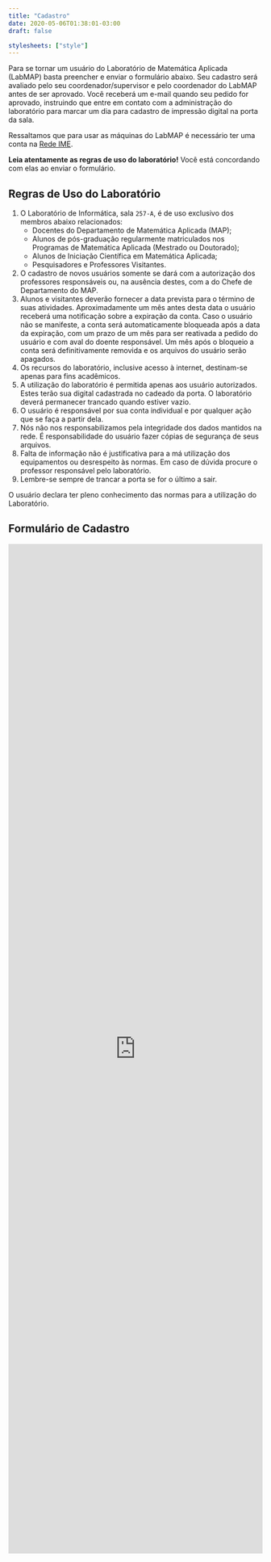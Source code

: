 ```yaml
---
title: "Cadastro"
date: 2020-05-06T01:38:01-03:00
draft: false

stylesheets: ["style"]
---
```


Para se tornar um usuário do Laboratório de Matemática Aplicada (LabMAP) basta
preencher e enviar o formulário abaixo. Seu cadastro será avaliado pelo seu
coordenador/supervisor e pelo coordenador do LabMAP antes de ser aprovado. Você
receberá um e-mail quando seu pedido for aprovado, instruindo que entre em
contato com a administração do laboratório para marcar um dia para cadastro de
impressão digital na porta da sala.

Ressaltamos que para usar as máquinas do LabMAP é necessário ter uma conta na
[Rede IME][1].

**Leia atentamente as regras de uso do laboratório!** Você está concordando com
elas ao enviar o formulário.

[1]: https://si.ime.usp.br/

## Regras de Uso do Laboratório

1. O Laboratório de Informática, sala `257-A`, é de uso exclusivo dos membros
   abaixo relacionados:
   - Docentes do Departamento de Matemática Aplicada (MAP);
   - Alunos de pós-graduação regularmente matriculados nos Programas de
   Matemática Aplicada (Mestrado ou Doutorado);
   - Alunos de Iniciação Científica em Matemática Aplicada;
   - Pesquisadores e Professores Visitantes.
2. O cadastro de novos usuários somente se dará com a autorização dos
   professores responsáveis ou, na ausência destes, com a do Chefe de
   Departamento do MAP.
3. Alunos e visitantes deverão fornecer a data prevista para o término de suas
   atividades. Aproximadamente um mês antes desta data o usuário receberá uma
   notificação sobre a expiração da conta. Caso o usuário não se manifeste, a
   conta será automaticamente bloqueada após a data da expiração, com um prazo
   de um mês para ser reativada a pedido do usuário e com aval do doente
   responsável. Um mês após o bloqueio a conta será definitivamente removida e
   os arquivos do usuário serão apagados.
4. Os recursos do laboratório, inclusive acesso à internet, destinam-se apenas
   para fins acadêmicos.
5. A utilização do laboratório é permitida apenas aos usuário autorizados. Estes
   terão sua digital cadastrada no cadeado da porta. O laboratório deverá
   permanecer trancado quando estiver vazio.
6. O usuário é responsável por sua conta individual e por qualquer ação que se
   faça a partir dela.
7. Nós não nos responsabilizamos pela integridade dos dados mantidos na rede. É
   responsabilidade do usuário fazer cópias de segurança de seus arquivos.
8. Falta de informação não é justificativa para a má utilização dos equipamentos
   ou desrespeito às normas. Em caso de dúvida procure o professor responsável
   pelo laboratório.
9. Lembre-se sempre de trancar a porta se for o último a sair.

O usuário declara ter pleno conhecimento das normas para a utilização do
Laboratório.

## Formulário de Cadastro

<iframe
  src="https://docs.google.com/forms/d/e/1FAIpQLSfwGAOi8rWuM_qePijQTS6QkMe7hE-JKwvAACa0mAggAek-mA/viewform?embedded=true"
  width="100%" height="2000"
  frameborder="0"
  marginheight="0" marginwidth="0"
>
  Carregando...
</iframe>
